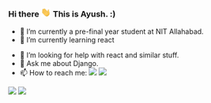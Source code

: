 ### Hi there <!--👋..-->  <img src="https://raw.githubusercontent.com/ABSphreak/ABSphreak/master/gifs/Hi.gif" width="20px" /> This is Ayush.  :)

- 🔭 I’m currently a pre-final year student at NIT Allahabad.
- 🌱 I’m currently learning react
<!--- 👯 I’m looking to collaborate on --> 
- 🤔 I’m looking for help with react and similar stuff.
- 💬 Ask me about Django.
- 📫 How to reach me:
<a href="https://www.linkedin.com/in/ayush-srivastava-01b669176/"><img src="https://img.shields.io/badge/LinkedIn-0077B5?style=for-the-badge&logo=linkedin&logoColor=white"/></a> <a href="https://www.facebook.com/ayush.srivastava.92505/"><img src="https://img.shields.io/badge/Facebook-0774ab?style=for-the-badge&logo=facebook&logoColor=white"/></a>
<!--- ⚡ Fun fact: ...   -->

<img src="https://github-readme-stats.vercel.app/api?username=ayush-srivastava99&&show_icons=true&title_color=0cc401&icon_color=e62e19&text_color=1705e8&bg_color=151515" >

<img src="https://github-readme-stats.vercel.app/api/top-langs/?username=ayush-srivastava99&theme=react&langs_count=8">



